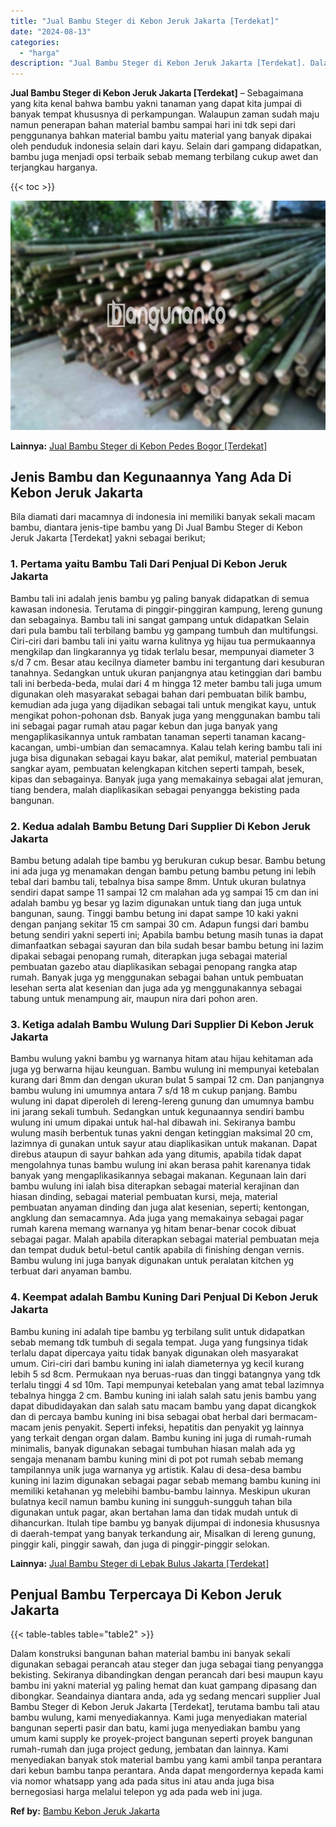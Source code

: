 ```yaml
---
title: "Jual Bambu Steger di Kebon Jeruk Jakarta [Terdekat]"
date: "2024-08-13"
categories: 
  - "harga"
description: "Jual Bambu Steger di Kebon Jeruk Jakarta [Terdekat]. Dalam konstruksi bangunan bahan material bambu ini banyak sekali digunakan sebagai perancah atau steger..."
---
```


**Jual Bambu Steger di Kebon Jeruk Jakarta \[Terdekat\]** – Sebagaimana yang kita kenal bahwa bambu yakni tanaman yang dapat kita jumpai di banyak tempat khususnya di perkampungan. Walaupun zaman sudah maju namun penerapan bahan material bambu sampai hari ini tdk sepi dari penggunanya bahkan material bambu yaitu material yang banyak dipakai oleh penduduk indonesia selain dari kayu. Selain dari gampang didapatkan, bambu juga menjadi opsi terbaik sebab memang terbilang cukup awet dan terjangkau harganya.

{{< toc >}}

![Jual Bambu Steger di Kebon Jeruk Jakarta [Terdekat]](/images/jual-bambu-tali-20.png)

**Lainnya:** [Jual Bambu Steger di Kebon Pedes Bogor \[Terdekat\]](https://bambu.bangunan.co/jual-bambu-steger-di-kebon-pedes-bogor-terdekat/)

## Jenis Bambu dan Kegunaannya Yang Ada Di Kebon Jeruk Jakarta

Bila diamati dari macamnya di indonesia ini memiliki banyak sekali macam bambu, diantara jenis-tipe bambu yang Di Jual Bambu Steger di Kebon Jeruk Jakarta \[Terdekat\] yakni sebagai berikut;

### 1\. Pertama yaitu Bambu Tali Dari Penjual Di Kebon Jeruk Jakarta

Bambu tali ini adalah jenis bambu yg paling banyak didapatkan di semua kawasan indonesia. Terutama di pinggir-pinggiran kampung, lereng gunung dan sebagainya. Bambu tali ini sangat gampang untuk didapatkan Selain dari pula bambu tali terbilang bambu yg gampang tumbuh dan multifungsi. Ciri-ciri dari bambu tali ini yaitu warna kulitnya yg hijau tua permukaannya mengkilap dan lingkarannya yg tidak terlalu besar, mempunyai diameter 3 s/d 7 cm. Besar atau kecilnya diameter bambu ini tergantung dari kesuburan tanahnya. Sedangkan untuk ukuran panjangnya atau ketinggian dari bambu tali ini berbeda-beda, mulai dari 4 m hingga 12 meter bambu tali juga umum digunakan oleh masyarakat sebagai bahan dari pembuatan bilik bambu, kemudian ada juga yang dijadikan sebagai tali untuk mengikat kayu, untuk mengikat pohon-pohonan dsb. Banyak juga yang menggunakan bambu tali ini sebagai pagar rumah atau pagar kebun dan juga banyak yang mengaplikasikannya untuk rambatan tanaman seperti tanaman kacang-kacangan, umbi-umbian dan semacamnya. Kalau telah kering bambu tali ini juga bisa digunakan sebagai kayu bakar, alat pemikul, material pembuatan sangkar ayam, pembuatan kelengkapan kitchen seperti tampah, besek, kipas dan sebagainya. Banyak juga yang memakainya sebagai alat jemuran, tiang bendera, malah diaplikasikan sebagai penyangga bekisting pada bangunan.

### 2\. Kedua adalah Bambu Betung Dari Supplier Di Kebon Jeruk Jakarta

Bambu betung adalah tipe bambu yg berukuran cukup besar. Bambu betung ini ada juga yg menamakan dengan bambu petung bambu petung ini lebih tebal dari bambu tali, tebalnya bisa sampe 8mm. Untuk ukuran bulatnya sendiri dapat sampe 11 sampai 12 cm malahan ada yg sampai 15 cm dan ini adalah bambu yg besar yg lazim digunakan untuk tiang dan juga untuk bangunan, saung. Tinggi bambu betung ini dapat sampe 10 kaki yakni dengan panjang sekitar 15 cm sampai 30 cm. Adapun fungsi dari bambu betung sendiri yakni seperti ini; Apabila bambu betung masih tunas ia dapat dimanfaatkan sebagai sayuran dan bila sudah besar bambu betung ini lazim dipakai sebagai penopang rumah, diterapkan juga sebagai material pembuatan gazebo atau diaplikasikan sebagai penopang rangka atap rumah. Banyak juga yg menggunakan sebagai bahan untuk pembuatan lesehan serta alat kesenian dan juga ada yg menggunakannya sebagai tabung untuk menampung air, maupun nira dari pohon aren.

### 3\. Ketiga adalah Bambu Wulung Dari Supplier Di Kebon Jeruk Jakarta

Bambu wulung yakni bambu yg warnanya hitam atau hijau kehitaman ada juga yg berwarna hijau keunguan. Bambu wulung ini mempunyai ketebalan kurang dari 8mm dan dengan ukuran bulat 5 sampai 12 cm. Dan panjangnya bambu wulung ini umumnya antara 7 s/d 18 m cukup panjang. Bambu wulung ini dapat diperoleh di lereng-lereng gunung dan umumnya bambu ini jarang sekali tumbuh. Sedangkan untuk kegunaannya sendiri bambu wulung ini umum dipakai untuk hal-hal dibawah ini. Sekiranya bambu wulung masih berbentuk tunas yakni dengan ketinggian maksimal 20 cm, lazimnya di gunakan untuk sayur atau diaplikasikan untuk makanan. Dapat direbus ataupun di sayur bahkan ada yang ditumis, apabila tidak dapat mengolahnya tunas bambu wulung ini akan berasa pahit karenanya tidak banyak yang mengaplikasikannya sebagai makanan. Kegunaan lain dari bambu wulung ini ialah bisa diterapkan sebagai material kerajinan dan hiasan dinding, sebagai material pembuatan kursi, meja, material pembuatan anyaman dinding dan juga alat kesenian, seperti; kentongan, angklung dan semacamnya. Ada juga yang memakainya sebagai pagar rumah karena memang warnanya yg hitam benar-benar cocok dibuat sebagai pagar. Malah apabila diterapkan sebagai material pembuatan meja dan tempat duduk betul-betul cantik apabila di finishing dengan vernis. Bambu wulung ini juga banyak digunakan untuk peralatan kitchen yg terbuat dari anyaman bambu.

### 4\. Keempat adalah Bambu Kuning Dari Penjual Di Kebon Jeruk Jakarta

Bambu kuning ini adalah tipe bambu yg terbilang sulit untuk didapatkan sebab memang tdk tumbuh di segala tempat. Juga yang fungsinya tidak terlalu dapat dipercaya yaitu tidak banyak digunakan oleh masyarakat umum. Ciri-ciri dari bambu kuning ini ialah diameternya yg kecil kurang lebih 5 sd 8cm. Permukaan nya beruas-ruas dan tinggi batangnya yang tdk terlalu tinggi 4 sd 10m. Tapi mempunyai ketebalan yang amat tebal lazimnya tebalnya hingga 2 cm. Bambu kuning ini ialah salah satu jenis bambu yang dapat dibudidayakan dan salah satu macam bambu yang dapat dicangkok dan di percaya bambu kuning ini bisa sebagai obat herbal dari bermacam-macam jenis penyakit. Seperti infeksi, hepatitis dan penyakit yg lainnya yang terkait dengan organ dalam. Bambu kuning ini juga di rumah-rumah minimalis, banyak digunakan sebagai tumbuhan hiasan malah ada yg sengaja menanam bambu kuning mini di pot pot rumah sebab memang tampilannya unik juga warnanya yg artistik. Kalau di desa-desa bambu kuning ini lazim digunakan sebagai pagar sebab memang bambu kuning ini memiliki ketahanan yg melebihi bambu-bambu lainnya. Meskipun ukuran bulatnya kecil namun bambu kuning ini sungguh-sungguh tahan bila digunakan untuk pagar, akan bertahan lama dan tidak mudah untuk di dihancurkan. Itulah tipe bambu yg banyak dijumpai di indonesia khususnya di daerah-tempat yang banyak terkandung air, Misalkan di lereng gunung, pinggir kali, pinggir sawah, dan juga di pinggir-pinggir selokan.

**Lainnya:** [Jual Bambu Steger di Lebak Bulus Jakarta \[Terdekat\]](https://bambu.bangunan.co/jual-bambu-steger-di-lebak-bulus-jakarta-terdekat/)

## Penjual Bambu Terpercaya Di Kebon Jeruk Jakarta

{{< table-tables table="table2" >}}

Dalam konstruksi bangunan bahan material bambu ini banyak sekali digunakan sebagai perancah atau steger dan juga sebagai tiang penyangga bekisting. Sekiranya dibandingkan dengan perancah dari besi maupun kayu bambu ini yakni material yg paling hemat dan kuat gampang dipasang dan dibongkar. Seandainya diantara anda, ada yg sedang mencari supplier Jual Bambu Steger di Kebon Jeruk Jakarta \[Terdekat\], terutama bambu tali atau bambu wulung, kami menyediakannya. Kami juga menyediakan material bangunan seperti pasir dan batu, kami juga menyediakan bambu yang umum kami supply ke proyek-project bangunan seperti proyek bangunan rumah-rumah dan juga project gedung, jembatan dan lainnya. Kami menyediakan banyak stok material bambu yang kami ambil tanpa perantara dari kebun bambu tanpa perantara. Anda dapat mengordernya kepada kami via nomor whatsapp yang ada pada situs ini atau anda juga bisa bernegosiasi harga melalui telepon yg ada pada web ini juga.

**Ref by:** [Bambu Kebon Jeruk Jakarta](https://id.wikipedia.org/wiki/Bambu)
